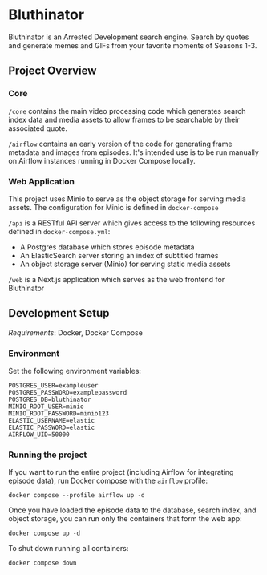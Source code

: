 # Bluthinator

Bluthinator is an Arrested Development search engine. Search by quotes and generate memes and GIFs from your favorite moments of Seasons 1-3.

## Project Overview

### Core
`/core` contains the main video processing code which generates search index data and media assets to allow frames to be searchable by their associated quote.

`/airflow` contains an early version of the code for generating frame metadata and images from episodes. It's intended use is to be run manually on Airflow instances running in Docker Compose locally.

### Web Application
This project uses Minio to serve as the object storage for serving media assets. The configuration for Minio is defined in `docker-compose`

`/api` is a RESTful API server which gives access to the following resources defined in `docker-compose.yml`:
- A Postgres database which stores episode metadata
- An ElasticSearch server storing an index of subtitled frames
- An object storage server (Minio) for serving static media assets

`/web` is a Next.js application which serves as the web frontend for Bluthinator

## Development Setup
*Requirements*: Docker, Docker Compose

### Environment
Set the following environment variables:
```
POSTGRES_USER=exampleuser
POSTGRES_PASSWORD=examplepassword
POSTGRES_DB=bluthinator
MINIO_ROOT_USER=minio
MINIO_ROOT_PASSWORD=minio123
ELASTIC_USERNAME=elastic
ELASTIC_PASSWORD=elastic
AIRFLOW_UID=50000
```

### Running the project
If you want to run the entire project (including Airflow for integrating episode data), run Docker compose with the `airflow` profile:
```
docker compose --profile airflow up -d
```

Once you have loaded the episode data to the database, search index, and object storage, you can run only the containers that form the web app:
```
docker compose up -d
```

To shut down running all containers:
```
docker compose down
```
